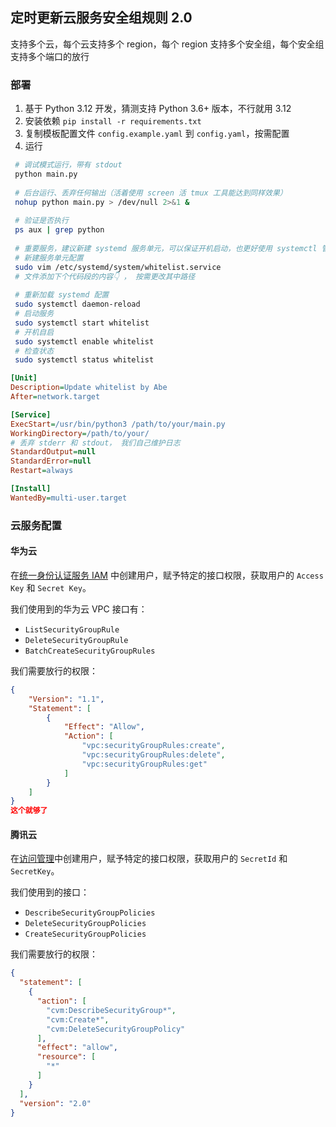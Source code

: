 ## 定时更新云服务安全组规则 2.0

支持多个云，每个云支持多个 region，每个 region 支持多个安全组，每个安全组支持多个端口的放行

### 部署

1. 基于 Python 3.12 开发，猜测支持 Python 3.6+ 版本，不行就用 3.12 
2. 安装依赖 `pip install -r requirements.txt`
3. 复制模板配置文件 `config.example.yaml` 到 `config.yaml`，按需配置
4. 运行

  ```bash
   # 调试模式运行，带有 stdout
   python main.py
   
   # 后台运行、丢弃任何输出（活着使用 screen 活 tmux 工具能达到同样效果）
   nohup python main.py > /dev/null 2>&1 &
      
   # 验证是否执行
   ps aux | grep python
   
   # 重要服务，建议新建 systemd 服务单元，可以保证开机启动，也更好使用 systemctl 管理
   # 新建服务单元配置
   sudo vim /etc/systemd/system/whitelist.service
   # 文件添加下个代码段的内容👇 ， 按需更改其中路径
   
   # 重新加载 systemd 配置
   sudo systemctl daemon-reload
   # 启动服务
   sudo systemctl start whitelist
   # 开机自启
   sudo systemctl enable whitelist
   # 检查状态 
   sudo systemctl status whitelist
   ```

   ```ini
   [Unit]
   Description=Update whitelist by Abe
   After=network.target

   [Service]
   ExecStart=/usr/bin/python3 /path/to/your/main.py
   WorkingDirectory=/path/to/your/
   # 丢弃 stderr 和 stdout， 我们自己维护日志
   StandardOutput=null
   StandardError=null
   Restart=always

   [Install]
   WantedBy=multi-user.target
   ```

### 云服务配置

#### 华为云

在[统一身份认证服务 IAM](https://console.huaweicloud.com/iam/?agencyId=c79cb5a07cda49f9bb4c4f7d97d4d506&region=cn-east-3&locale=zh-cn#/iam/users) 中创建用户，赋予特定的接口权限，获取用户的 `Access Key` 和 `Secret Key`。

我们使用到的华为云 VPC 接口有：
- `ListSecurityGroupRule`
- `DeleteSecurityGroupRule`
- `BatchCreateSecurityGroupRules`

我们需要放行的权限：
```json
{
    "Version": "1.1",
    "Statement": [
        {
            "Effect": "Allow",
            "Action": [
                "vpc:securityGroupRules:create",
                "vpc:securityGroupRules:delete",
                "vpc:securityGroupRules:get"
            ]
        }
    ]
}
这个就够了

```

#### 腾讯云

在[访问管理](https://console.cloud.tencent.com/cam/overview)中创建用户，赋予特定的接口权限，获取用户的 `SecretId` 和 `SecretKey`。

我们使用到的接口：
- `DescribeSecurityGroupPolicies`
- `DeleteSecurityGroupPolicies`
- `CreateSecurityGroupPolicies`

我们需要放行的权限：
```json
{
  "statement": [
    {
      "action": [
        "cvm:DescribeSecurityGroup*",
        "cvm:Create*",
        "cvm:DeleteSecurityGroupPolicy"
      ],
      "effect": "allow",
      "resource": [
        "*"
      ]
    }
  ],
  "version": "2.0"
}
```
